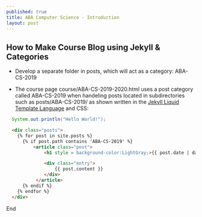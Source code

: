 ```yaml
---
published: true
title: ABA Computer Science - Introduction
layout: post
---
```

## How to Make Course Blog using Jekyll & Categories

- Develop a separate folder in posts, which will act as a category: ABA-CS-2019  
  
- The course page course/ABA-CS-2019-2020.html uses a post category called ABA-CS-2019 when handeling posts located in subdirectories such as posts/ABA-CS-2019/ as shown written in the [Jekyll Liquid Template Language](https://shopify.github.io/liquid/) and CSS:
  
```java
  System.out.println("Hello World!");
```
  
```html
  <div class="posts">
    {% for post in site.posts %}
      {% if post.path contains 'ABA-CS-2019' %}
          <article class="post">
              <h1 style = background-color:LightGray;>{{ post.date | date: "%B %e, %Y" }} - {{ post.title }}</h1>

              <div class="entry">
                  {{ post.content }}
              </div>
           </article>
      {% endif %}
    {% endfor %}
  </div>
```
  
End
